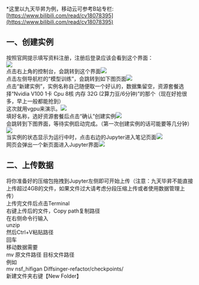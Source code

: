 *这里以九天毕昇为例，移动云可参考B站专栏:[https://www.bilibili.com/read/cv18078395](https://www.bilibili.com/read/cv18078395)
<a name="v5g37"></a>
## 一、创建实例
按照官网提示填写资料注册，注册后登录应该会看到这个界面：<br />![](https://cdn.nlark.com/yuque/0/2022/png/34308572/1667729539022-594f393b-578e-4e51-b5a4-2c34593e756e.png?x-oss-process=image%2Fresize%2Cw_937%2Climit_0#averageHue=%23daeefa&from=url&id=wsdO7&originHeight=507&originWidth=937&originalType=binary&ratio=1&rotation=0&showTitle=false&status=done&style=none&title=)<br />点击右上角的控制台，会跳转到这个界面![](https://cdn.nlark.com/yuque/0/2022/png/34308572/1667729539415-65ed0679-daca-4975-a4c9-34b7653a7255.png?x-oss-process=image%2Fresize%2Cw_937%2Climit_0#averageHue=%23d7d1c0&from=url&id=iDPlH&originHeight=507&originWidth=937&originalType=binary&ratio=1&rotation=0&showTitle=false&status=done&style=none&title=)<br />点击左侧导航栏的“模型训练”，会跳转到如下图页面![](https://cdn.nlark.com/yuque/0/2022/png/34308572/1667729539939-be0beaa7-29c6-4690-80c5-bba500773494.png?x-oss-process=image%2Fresize%2Cw_937%2Climit_0#averageHue=%23cfc0ac&from=url&id=Jj3zZ&originHeight=507&originWidth=937&originalType=binary&ratio=1&rotation=0&showTitle=false&status=done&style=none&title=)<br />点击“新建实例”，实例名称自己随便取一个好认的，数据集留空，资源套餐选择“Nvidia V100 1卡 Cpu 8核 内存 32G (2算力豆/6分钟)”的那个（现在好抢很多，早上一般都能抢到）<br />这次就用vgpu来演示。![](https://cdn.nlark.com/yuque/0/2022/png/34308572/1667729540446-34ae5729-1d01-4712-993d-53d7c38a83fb.png?x-oss-process=image%2Fresize%2Cw_937%2Climit_0#averageHue=%23d9cbbb&from=url&id=gRQqT&originHeight=507&originWidth=937&originalType=binary&ratio=1&rotation=0&showTitle=false&status=done&style=none&title=)<br />填好名称，选好资源套餐后点击“确认”创建实例![](https://cdn.nlark.com/yuque/0/2022/png/34308572/1667729541012-a3bc280e-fa05-4d82-8cf1-bc7080ceb6dd.png?x-oss-process=image%2Fresize%2Cw_937%2Climit_0#averageHue=%23d9ccbb&from=url&id=BBt6E&originHeight=507&originWidth=937&originalType=binary&ratio=1&rotation=0&showTitle=false&status=done&style=none&title=)<br />会跳转到下图界面，等待实例启动完成。（第一次创建实例的话可能要等几分钟）![](https://cdn.nlark.com/yuque/0/2022/png/34308572/1667729541493-4c021e94-1200-4131-9bbb-0e999577ace8.png?x-oss-process=image%2Fresize%2Cw_937%2Climit_0#averageHue=%23d6c8b6&from=url&id=Cjw2K&originHeight=507&originWidth=937&originalType=binary&ratio=1&rotation=0&showTitle=false&status=done&style=none&title=)<br />当实例的状态显示为运行中时，点击右边的Jupyter进入笔记页面![](https://cdn.nlark.com/yuque/0/2022/png/34308572/1667729541944-0c996bd5-5aca-4c97-9a74-548d04644b21.png?x-oss-process=image%2Fresize%2Cw_937%2Climit_0#averageHue=%23d6c7b4&from=url&id=raKQ2&originHeight=507&originWidth=937&originalType=binary&ratio=1&rotation=0&showTitle=false&status=done&style=none&title=)<br />网页会弹出一个新页面进入Jupyter界面![](https://cdn.nlark.com/yuque/0/2022/png/34308572/1667729542492-fb6ab66d-e38c-4568-a7ab-284d143d9d52.png?x-oss-process=image%2Fresize%2Cw_937%2Climit_0#averageHue=%23f9f9f8&from=url&id=syFOv&originHeight=508&originWidth=937&originalType=binary&ratio=1&rotation=0&showTitle=false&status=done&style=none&title=)
<a name="DU96t"></a>
## 二、上传数据
将你准备好的压缩包拖拽到Jupyter左侧即可开始上传（注意：九天毕昇不能直接上传超过4GB的文件，如果文件过大请考虑分段压缩上传或者使用数据管理上传）<br />上传完文件后点击Terminal<br />右键上传后的文件，Copy path复制路径<br />在右侧命令行输入<br />unzip<br />然后Ctrl+V粘贴路径<br />回车<br />移动数据需要<br />mv 原文件路径 目标文件路径<br />例如<br />mv nsf_hifigan Diffsinger-refactor/checkpoints/<br />新建文件夹右键【New Folder】
